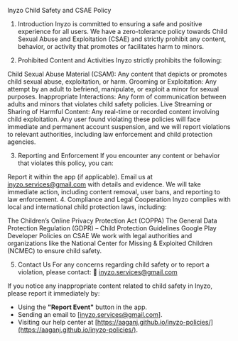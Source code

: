 Inyzo Child Safety and CSAE Policy
1. Introduction
Inyzo is committed to ensuring a safe and positive experience for all users. We have a zero-tolerance policy towards Child Sexual Abuse and Exploitation (CSAE) and strictly prohibit any content, behavior, or activity that promotes or facilitates harm to minors.

2. Prohibited Content and Activities
Inyzo strictly prohibits the following:

Child Sexual Abuse Material (CSAM): Any content that depicts or promotes child sexual abuse, exploitation, or harm.
Grooming or Exploitation: Any attempt by an adult to befriend, manipulate, or exploit a minor for sexual purposes.
Inappropriate Interactions: Any form of communication between adults and minors that violates child safety policies.
Live Streaming or Sharing of Harmful Content: Any real-time or recorded content involving child exploitation.
Any user found violating these policies will face immediate and permanent account suspension, and we will report violations to relevant authorities, including law enforcement and child protection agencies.

3. Reporting and Enforcement
If you encounter any content or behavior that violates this policy, you can:

Report it within the app (if applicable).
Email us at inyzo.services@gmail.com with details and evidence.
We will take immediate action, including content removal, user bans, and reporting to law enforcement.
4. Compliance and Legal Cooperation
Inyzo complies with local and international child protection laws, including:

The Children’s Online Privacy Protection Act (COPPA)
The General Data Protection Regulation (GDPR) – Child Protection Guidelines
Google Play Developer Policies on CSAE
We work with legal authorities and organizations like the National Center for Missing & Exploited Children (NCMEC) to ensure child safety.

5. Contact Us
For any concerns regarding child safety or to report a violation, please contact:
📧 inyzo.services@gmail.com


If you notice any inappropriate content related to child safety in Inyzo, please report it immediately by:
- Using the **"Report Event"** button in the app.
- Sending an email to [inyzo.services@gmail.com].
- Visiting our help center at [https://aaganj.github.io/inyzo-policies/](https://aaganj.github.io/inyzo-policies/).

